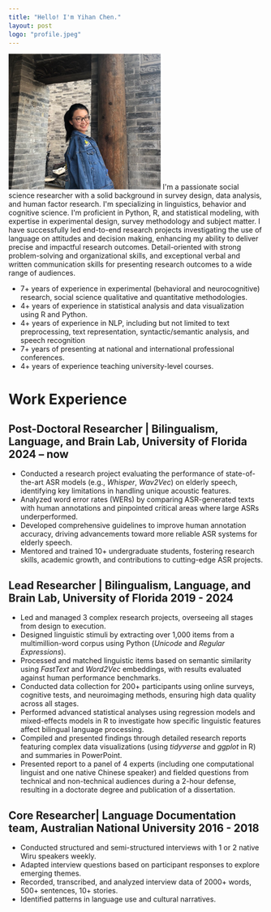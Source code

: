 ```yaml
---
title: "Hello! I'm Yihan Chen."
layout: post
logo: "profile.jpeg"
---
```


<img src="/assets/profile.png" width="300">
I'm a passionate social science researcher with a solid background in survey design, data analysis, and human factor research. I'm specializing in linguistics, behavior and cognitive science. I'm proficient in Python, R, and statistical modeling, with expertise in experimental design, survey methodology and subject matter. I have successfully led end-to-end research projects investigating the use of language on attitudes and decision making, enhancing my ability to deliver precise and impactful research outcomes. Detail-oriented with strong problem-solving and organizational skills, and exceptional verbal and written communication skills for presenting research outcomes to a wide range of audiences.

- 7+ years of experience in experimental (behavioral and neurocognitive) research, social science qualitative and quantitative methodologies.
- 4+ years of experience in statistical analysis and data visualization using R and Python.
- 4+ years of experience in NLP, including but not limited to text preprocessing, text representation, syntactic/semantic analysis, and speech recognition
- 7+ years of presenting at national and international professional conferences.
- 4+ years of experience teaching university-level courses.


# Work Experience

## Post-Doctoral Researcher | Bilingualism, Language, and Brain Lab, University of Florida        2024 – now
- Conducted a research project evaluating the performance of state-of-the-art ASR models (e.g., *Whisper*, *Wav2Vec*) on elderly speech, identifying key limitations in handling unique acoustic features.
- Analyzed word error rates (WERs) by comparing ASR-generated texts with human annotations and pinpointed critical areas where large ASRs underperformed.
- Developed comprehensive guidelines to improve human annotation accuracy, driving advancements toward more reliable ASR systems for elderly speech.
- Mentored and trained 10+ undergraduate students, fostering research skills, academic growth, and contributions to cutting-edge ASR projects.

## Lead Researcher | Bilingualism, Language, and Brain Lab, University of Florida        2019 - 2024
- Led and managed 3 complex research projects, overseeing all stages from design to execution.
- Designed linguistic stimuli by extracting over 1,000 items from a multimillion-word corpus using Python (*Unicode* and *Regular Expressions*).
- Processed and matched linguistic items based on semantic similarity using *FastText* and *Word2Vec* embeddings, with results evaluated against human performance benchmarks.
- Conducted data collection for 200+ participants using online surveys, cognitive tests, and neuroimaging methods, ensuring high data quality across all stages.
- Performed advanced statistical analyses using regression models and mixed-effects models in R to investigate how specific linguistic features affect bilingual language processing.
- Compiled and presented findings through detailed research reports featuring complex data visualizations (using *tidyverse* and *ggplot* in R) and summaries in PowerPoint.
- Presented report to a panel of 4 experts (including one computational linguist and one native Chinese speaker) and fielded questions from technical and non-technical audiences during a 2-hour defense, resulting in a doctorate degree and publication of a dissertation. 

## Core Researcher| Language Documentation team, Australian National University        2016 - 2018 
- Conducted structured and semi-structured interviews with 1 or 2 native Wiru speakers weekly. 
- Adapted interview questions based on participant responses to explore emerging themes.
- Recorded, transcribed, and analyzed interview data of 2000+ words, 500+ sentences, 10+ stories.
- Identified patterns in language use and cultural narratives.
